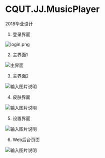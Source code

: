 # CQUT.JJ.MusicPlayer
2018毕业设计
1. 登录界面
<img src="https://images.gitee.com/uploads/images/2019/0810/152308_005dae4b_801349.png" title="login.png" />


2. 主界面1

![主界面](https://images.gitee.com/uploads/images/2019/0810/151903_16240f4e_801349.png "主界面")

3. 主界面2

![输入图片说明](https://img-blog.csdn.net/20180710115522293?watermark/2/text/aHR0cHM6Ly9ibG9nLmNzZG4ubmV0L3FxXzMxNjA2Mzc1/font/5a6L5L2T/fontsize/400/fill/I0JBQkFCMA==/dissolve/70 "在这里输入图片标题")

4. 皮肤界面

![输入图片说明](https://images.gitee.com/uploads/images/2019/0810/152417_469a9e45_801349.png "skin.png")

5. 设置界面

![输入图片说明](https://images.gitee.com/uploads/images/2019/0810/152450_05c34034_801349.png "setting.png")

6. Web后台页面

![输入图片说明](https://images.gitee.com/uploads/images/2019/0810/152457_d146847f_801349.png "web.png")
